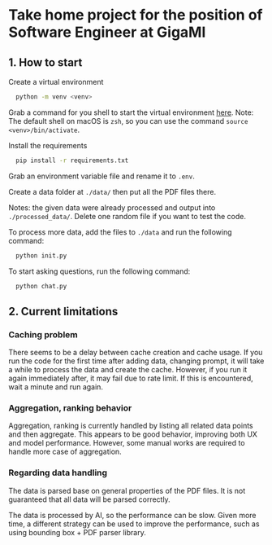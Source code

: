 # Take home project for the position of Software Engineer at GigaMl

## 1. How to start

Create a virtual environment

```bash
  python -m venv <venv>
```

Grab a command for you shell to start the virtual environment [here](https://docs.python.org/3/library/venv.html#how-venvs-work).
Note: The default shell on macOS is `zsh`, so you can use the command `source <venv>/bin/activate`.

Install the requirements

```bash
  pip install -r requirements.txt
```

Grab an environment variable file and rename it to `.env`.

Create a data folder at `./data/` then put all the PDF files there.

Notes: the given data were already processed and output into `./processed_data/`.
Delete one random file if you want to test the code.

To process more data, add the files to `./data` and run the following command:

```bash
  python init.py
```

To start asking questions, run the following command:

```bash
  python chat.py
```

## 2. Current limitations

### Caching problem

There seems to be a delay between cache creation and cache usage. If you run the code for the first time after adding data, changing prompt, it will take a while to process the data and create the cache. However, if you run it again immediately after, it may fail due to rate limit. If this is encountered, wait a minute and run again.

### Aggregation, ranking behavior

Aggregation, ranking is currently handled by listing all related data points and then aggregate. This appears to be good behavior, improving both UX and model performance. However, some manual works are required to handle more case of aggregation.

### Regarding data handling

The data is parsed base on general properties of the PDF files. It is not guaranteed that all data will be parsed correctly.

The data is processed by AI, so the performance can be slow. Given more time, a different strategy can be used to improve the performance, such as using bounding box + PDF parser library.
